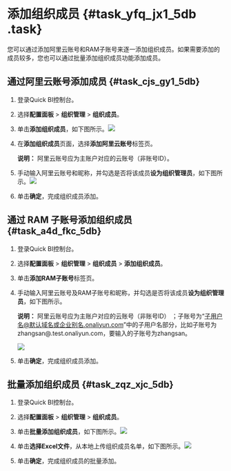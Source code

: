 # 添加组织成员 {#task_yfq_jx1_5db .task}

您可以通过添加阿里云账号和RAM子账号来逐一添加组织成员。如果需要添加的成员较多，您也可以通过批量添加组织成员功能添加成员。

## 通过阿里云账号添加成员 {#task_cjs_gy1_5db}

1.  登录Quick BI控制台。 
2.  选择**配置面板** \> **组织管理** \> **组织成员**。 
3.   单击**添加组织成员**，如下图所示。![](http://static-aliyun-doc.oss-cn-hangzhou.aliyuncs.com/assets/img/9154/154685047311455_zh-CN.png)

 
4.  在**添加组织成员**页面，选择**添加阿里云账号**标签页。 

    **说明：** 阿里云账号应为主账户对应的云账号（非账号ID）。

5.   手动输入阿里云账号和昵称，并勾选是否将该成员**设为组织管理员**，如下图所示。![](http://static-aliyun-doc.oss-cn-hangzhou.aliyuncs.com/assets/img/9154/15468504731066_zh-CN.png)

 
6.  单击**确定**，完成组织成员添加。 

## 通过 RAM 子账号添加组织成员 {#task_a4d_fkc_5db}

1.  登录Quick BI控制台。 
2.  选择**配置面板** \> **组织管理** \> **组织成员** \> **添加组织成员**。 
3.  单击**添加RAM子账号**标签页。 
4.  手动输入阿里云账号及RAM子账号和昵称，并勾选是否将该成员**设为组织管理员**，如下图所示。 

    **说明：** 阿里云账号应为主账户对应的云账号（非账号ID） ；子账号为“子用户名@默认域名或企业别名.onaliyun.com”中的子用户名部分，比如子账号为zhangsan@.test.onaliyun.com，要输入的子账号为zhangsan。

    ![](http://static-aliyun-doc.oss-cn-hangzhou.aliyuncs.com/assets/img/9154/15468504731076_zh-CN.png)

5.  单击**确定**，完成组织成员添加。 

## 批量添加组织成员 {#task_zqz_xjc_5db}

1.  登录Quick BI控制台。 
2.  选择**配置面板** \> **组织管理** \> **组织成员**。 
3.   单击**批量添加组织成员**，如下图所示。![](http://static-aliyun-doc.oss-cn-hangzhou.aliyuncs.com/assets/img/9154/154685047311455_zh-CN.png)

 
4.   单击**选择Excel文件**，从本地上传组织成员名单，如下图所示。![](http://static-aliyun-doc.oss-cn-hangzhou.aliyuncs.com/assets/img/9154/15468504731085_zh-CN.png)

 
5.  单击**确定**，完成组织成员的批量添加。 

